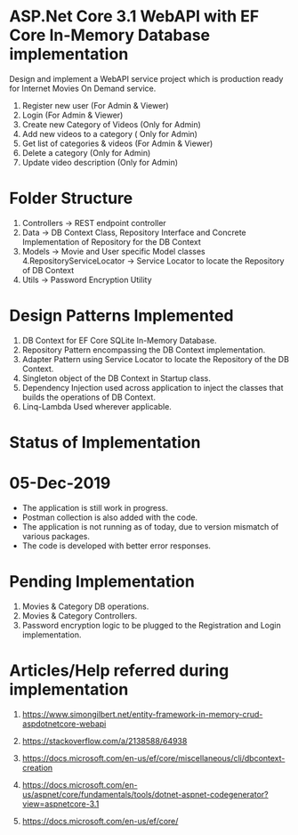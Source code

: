 
# ASP.Net Core 3.1 WebAPI with EF Core In-Memory Database implementation

Design and implement a WebAPI service project which is production ready for Internet Movies
On Demand service.

1. Register new user (For Admin &amp; Viewer)
2. Login (For Admin &amp; Viewer)
3. Create new Category of Videos (Only for Admin)
4. Add new videos to a category ( Only for Admin)
5. Get list of categories &amp; videos (For Admin &amp; Viewer)
6. Delete a category (Only for Admin)
7. Update video description (Only for Admin)

# Folder Structure

1. Controllers -> REST endpoint controller
2. Data -> DB Context Class, Repository Interface and Concrete Implementation of Repository for the DB Context
3. Models -> Movie and User specific Model classes
4.RepositoryServiceLocator -> Service Locator to locate the Repository of DB Context
5. Utils -> Password Encryption Utility

# Design Patterns Implemented

1. DB Context for EF Core SQLite In-Memory Database.
2. Repository Pattern encompassing the DB Context implementation.
3. Adapter Pattern using Service Locator to locate the Repository of the DB Context.
4. Singleton object of the DB Context in Startup class.
5. Dependency Injection used across application to inject the classes that builds the operations of DB Context.
6. Linq-Lambda Used wherever applicable.

# Status of Implementation

# 05-Dec-2019

- The application is still work in progress.
- Postman collection is also added with the code.
- The application is not running as of today, due to version mismatch of various packages.
- The code is developed with better error responses.

# Pending Implementation

1. Movies &amp; Category DB operations.
2. Movies &amp; Category Controllers.
3. Password encryption logic to be plugged to the Registration and Login implementation.

# Articles/Help referred during implementation

1. https://www.simongilbert.net/entity-framework-in-memory-crud-aspdotnetcore-webapi

2. https://stackoverflow.com/a/2138588/64938

3. https://docs.microsoft.com/en-us/ef/core/miscellaneous/cli/dbcontext-creation

4. https://docs.microsoft.com/en-us/aspnet/core/fundamentals/tools/dotnet-aspnet-codegenerator?view=aspnetcore-3.1

5. https://docs.microsoft.com/en-us/ef/core/

